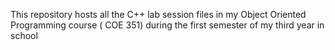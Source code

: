 This repository hosts all the C++ lab session files in my Object Oriented Programming course ( COE 351) during the first semester of my third year in school
